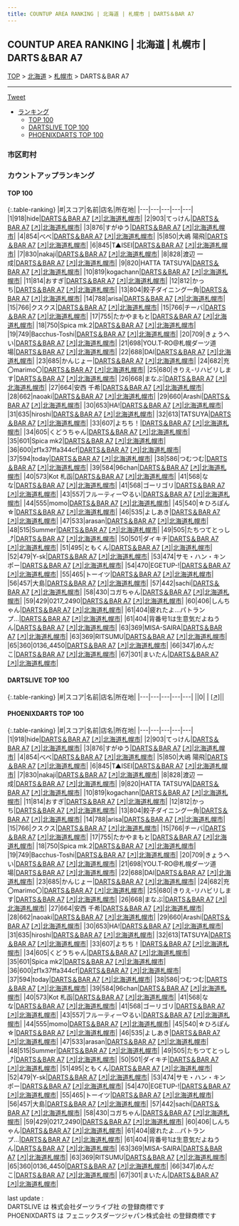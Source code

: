 ```yaml
---
title: COUNTUP AREA RANKING | 北海道 | 札幌市 | DARTS＆BAR A7
---
```

## COUNTUP AREA RANKING | 北海道 | 札幌市 | DARTS＆BAR A7

[TOP](/darts/rank/) > [北海道](/darts/rank/北海道/) > [札幌市](/darts/rank/北海道/札幌市/) > DARTS＆BAR A7

___

<a href="https://twitter.com/share?ref_src=twsrc%5Etfw" data-text="COUNTUP AREA RANKING | 北海道札幌市DARTS＆BAR A7" class="twitter-share-button" data-hashtags="DARTSLIVE,PHOENIXDARTS,darts,ダーツ" data-show-count="false">Tweet</a>

* [ランキング](#カウントアップランキング)
    * [TOP 100](#top-100)
    * [DARTSLIVE TOP 100](#dartslive-top-100)
    * [PHOENIXDARTS TOP 100](#phoenixdarts-top-100)

### 市区町村

<ul>

</ul>

### カウントアップランキング

#### TOP 100



{:.table-ranking}
|#|スコア|名前|店名|所在地|
|---|---|---|---|---|
|1|918|<span class="rank-name-pd">hide</span>|<a href="/darts/rank/shops/85536.html">DARTS＆BAR A7</a> <a href="https://vs.phoenixdarts.com/jp/shop/shopDetailInfo/s_85536?s_seq=85536">[↗]</a>|<a href="/darts/rank/北海道/札幌市">北海道札幌市</a>|
|2|903|<span class="rank-name-pd">てっけん</span>|<a href="/darts/rank/shops/85536.html">DARTS＆BAR A7</a> <a href="https://vs.phoenixdarts.com/jp/shop/shopDetailInfo/s_85536?s_seq=85536">[↗]</a>|<a href="/darts/rank/北海道/札幌市">北海道札幌市</a>|
|3|876|<span class="rank-name-pd">すがゆう</span>|<a href="/darts/rank/shops/85536.html">DARTS＆BAR A7</a> <a href="https://vs.phoenixdarts.com/jp/shop/shopDetailInfo/s_85536?s_seq=85536">[↗]</a>|<a href="/darts/rank/北海道/札幌市">北海道札幌市</a>|
|4|854|<span class="rank-name-pd">べべ</span>|<a href="/darts/rank/shops/85536.html">DARTS＆BAR A7</a> <a href="https://vs.phoenixdarts.com/jp/shop/shopDetailInfo/s_85536?s_seq=85536">[↗]</a>|<a href="/darts/rank/北海道/札幌市">北海道札幌市</a>|
|5|850|<span class="rank-name-pd">大嶋 陽飛</span>|<a href="/darts/rank/shops/85536.html">DARTS＆BAR A7</a> <a href="https://vs.phoenixdarts.com/jp/shop/shopDetailInfo/s_85536?s_seq=85536">[↗]</a>|<a href="/darts/rank/北海道/札幌市">北海道札幌市</a>|
|6|845|<span class="rank-name-pd">T▲ISEI</span>|<a href="/darts/rank/shops/85536.html">DARTS＆BAR A7</a> <a href="https://vs.phoenixdarts.com/jp/shop/shopDetailInfo/s_85536?s_seq=85536">[↗]</a>|<a href="/darts/rank/北海道/札幌市">北海道札幌市</a>|
|7|830|<span class="rank-name-pd">nakaji</span>|<a href="/darts/rank/shops/85536.html">DARTS＆BAR A7</a> <a href="https://vs.phoenixdarts.com/jp/shop/shopDetailInfo/s_85536?s_seq=85536">[↗]</a>|<a href="/darts/rank/北海道/札幌市">北海道札幌市</a>|
|8|828|<span class="rank-name-pd">渡辺 一成</span>|<a href="/darts/rank/shops/85536.html">DARTS＆BAR A7</a> <a href="https://vs.phoenixdarts.com/jp/shop/shopDetailInfo/s_85536?s_seq=85536">[↗]</a>|<a href="/darts/rank/北海道/札幌市">北海道札幌市</a>|
|9|820|<span class="rank-name-pd">HATTA TATSUYA</span>|<a href="/darts/rank/shops/85536.html">DARTS＆BAR A7</a> <a href="https://vs.phoenixdarts.com/jp/shop/shopDetailInfo/s_85536?s_seq=85536">[↗]</a>|<a href="/darts/rank/北海道/札幌市">北海道札幌市</a>|
|10|819|<span class="rank-name-pd">kogachann</span>|<a href="/darts/rank/shops/85536.html">DARTS＆BAR A7</a> <a href="https://vs.phoenixdarts.com/jp/shop/shopDetailInfo/s_85536?s_seq=85536">[↗]</a>|<a href="/darts/rank/北海道/札幌市">北海道札幌市</a>|
|11|814|<span class="rank-name-pd">おすぎ</span>|<a href="/darts/rank/shops/85536.html">DARTS＆BAR A7</a> <a href="https://vs.phoenixdarts.com/jp/shop/shopDetailInfo/s_85536?s_seq=85536">[↗]</a>|<a href="/darts/rank/北海道/札幌市">北海道札幌市</a>|
|12|812|<span class="rank-name-pd">かっち</span>|<a href="/darts/rank/shops/85536.html">DARTS＆BAR A7</a> <a href="https://vs.phoenixdarts.com/jp/shop/shopDetailInfo/s_85536?s_seq=85536">[↗]</a>|<a href="/darts/rank/北海道/札幌市">北海道札幌市</a>|
|13|804|<span class="rank-name-pd">餃子ダイニング一角</span>|<a href="/darts/rank/shops/85536.html">DARTS＆BAR A7</a> <a href="https://vs.phoenixdarts.com/jp/shop/shopDetailInfo/s_85536?s_seq=85536">[↗]</a>|<a href="/darts/rank/北海道/札幌市">北海道札幌市</a>|
|14|788|<span class="rank-name-pd">arisa</span>|<a href="/darts/rank/shops/85536.html">DARTS＆BAR A7</a> <a href="https://vs.phoenixdarts.com/jp/shop/shopDetailInfo/s_85536?s_seq=85536">[↗]</a>|<a href="/darts/rank/北海道/札幌市">北海道札幌市</a>|
|15|766|<span class="rank-name-pd">クスクス</span>|<a href="/darts/rank/shops/85536.html">DARTS＆BAR A7</a> <a href="https://vs.phoenixdarts.com/jp/shop/shopDetailInfo/s_85536?s_seq=85536">[↗]</a>|<a href="/darts/rank/北海道/札幌市">北海道札幌市</a>|
|15|766|<span class="rank-name-pd">チーバ</span>|<a href="/darts/rank/shops/85536.html">DARTS＆BAR A7</a> <a href="https://vs.phoenixdarts.com/jp/shop/shopDetailInfo/s_85536?s_seq=85536">[↗]</a>|<a href="/darts/rank/北海道/札幌市">北海道札幌市</a>|
|17|755|<span class="rank-name-pd">たかやまもと</span>|<a href="/darts/rank/shops/85536.html">DARTS＆BAR A7</a> <a href="https://vs.phoenixdarts.com/jp/shop/shopDetailInfo/s_85536?s_seq=85536">[↗]</a>|<a href="/darts/rank/北海道/札幌市">北海道札幌市</a>|
|18|750|<span class="rank-name-pd">Spica mk.2</span>|<a href="/darts/rank/shops/85536.html">DARTS＆BAR A7</a> <a href="https://vs.phoenixdarts.com/jp/shop/shopDetailInfo/s_85536?s_seq=85536">[↗]</a>|<a href="/darts/rank/北海道/札幌市">北海道札幌市</a>|
|19|749|<span class="rank-name-pd">Bacchus-Toshi</span>|<a href="/darts/rank/shops/85536.html">DARTS＆BAR A7</a> <a href="https://vs.phoenixdarts.com/jp/shop/shopDetailInfo/s_85536?s_seq=85536">[↗]</a>|<a href="/darts/rank/北海道/札幌市">北海道札幌市</a>|
|20|709|<span class="rank-name-pd">きょうへい</span>|<a href="/darts/rank/shops/85536.html">DARTS＆BAR A7</a> <a href="https://vs.phoenixdarts.com/jp/shop/shopDetailInfo/s_85536?s_seq=85536">[↗]</a>|<a href="/darts/rank/北海道/札幌市">北海道札幌市</a>|
|21|698|<span class="rank-name-pd">YOU.T-RO@札幌ダーツ道場</span>|<a href="/darts/rank/shops/85536.html">DARTS＆BAR A7</a> <a href="https://vs.phoenixdarts.com/jp/shop/shopDetailInfo/s_85536?s_seq=85536">[↗]</a>|<a href="/darts/rank/北海道/札幌市">北海道札幌市</a>|
|22|688|<span class="rank-name-pd">DAI</span>|<a href="/darts/rank/shops/85536.html">DARTS＆BAR A7</a> <a href="https://vs.phoenixdarts.com/jp/shop/shopDetailInfo/s_85536?s_seq=85536">[↗]</a>|<a href="/darts/rank/北海道/札幌市">北海道札幌市</a>|
|23|685|<span class="rank-name-pd">かんじょー</span>|<a href="/darts/rank/shops/85536.html">DARTS＆BAR A7</a> <a href="https://vs.phoenixdarts.com/jp/shop/shopDetailInfo/s_85536?s_seq=85536">[↗]</a>|<a href="/darts/rank/北海道/札幌市">北海道札幌市</a>|
|24|682|<span class="rank-name-pd">充〇marimo〇</span>|<a href="/darts/rank/shops/85536.html">DARTS＆BAR A7</a> <a href="https://vs.phoenixdarts.com/jp/shop/shopDetailInfo/s_85536?s_seq=85536">[↗]</a>|<a href="/darts/rank/北海道/札幌市">北海道札幌市</a>|
|25|680|<span class="rank-name-pd">きりえ-リハビリします</span>|<a href="/darts/rank/shops/85536.html">DARTS＆BAR A7</a> <a href="https://vs.phoenixdarts.com/jp/shop/shopDetailInfo/s_85536?s_seq=85536">[↗]</a>|<a href="/darts/rank/北海道/札幌市">北海道札幌市</a>|
|26|668|<span class="rank-name-pd">まなぶ</span>|<a href="/darts/rank/shops/85536.html">DARTS＆BAR A7</a> <a href="https://vs.phoenixdarts.com/jp/shop/shopDetailInfo/s_85536?s_seq=85536">[↗]</a>|<a href="/darts/rank/北海道/札幌市">北海道札幌市</a>|
|27|664|<span class="rank-name-pd"><span class="pro-icon-pd"></span>安西 千希</span>|<a href="/darts/rank/shops/85536.html">DARTS＆BAR A7</a> <a href="https://vs.phoenixdarts.com/jp/shop/shopDetailInfo/s_85536?s_seq=85536">[↗]</a>|<a href="/darts/rank/北海道/札幌市">北海道札幌市</a>|
|28|662|<span class="rank-name-pd">naoaki</span>|<a href="/darts/rank/shops/85536.html">DARTS＆BAR A7</a> <a href="https://vs.phoenixdarts.com/jp/shop/shopDetailInfo/s_85536?s_seq=85536">[↗]</a>|<a href="/darts/rank/北海道/札幌市">北海道札幌市</a>|
|29|660|<span class="rank-name-pd">Arashi</span>|<a href="/darts/rank/shops/85536.html">DARTS＆BAR A7</a> <a href="https://vs.phoenixdarts.com/jp/shop/shopDetailInfo/s_85536?s_seq=85536">[↗]</a>|<a href="/darts/rank/北海道/札幌市">北海道札幌市</a>|
|30|653|<span class="rank-name-pd">HA!</span>|<a href="/darts/rank/shops/85536.html">DARTS＆BAR A7</a> <a href="https://vs.phoenixdarts.com/jp/shop/shopDetailInfo/s_85536?s_seq=85536">[↗]</a>|<a href="/darts/rank/北海道/札幌市">北海道札幌市</a>|
|31|635|<span class="rank-name-pd">hiroshi</span>|<a href="/darts/rank/shops/85536.html">DARTS＆BAR A7</a> <a href="https://vs.phoenixdarts.com/jp/shop/shopDetailInfo/s_85536?s_seq=85536">[↗]</a>|<a href="/darts/rank/北海道/札幌市">北海道札幌市</a>|
|32|613|<span class="rank-name-pd">TATSUYA</span>|<a href="/darts/rank/shops/85536.html">DARTS＆BAR A7</a> <a href="https://vs.phoenixdarts.com/jp/shop/shopDetailInfo/s_85536?s_seq=85536">[↗]</a>|<a href="/darts/rank/北海道/札幌市">北海道札幌市</a>|
|33|607|<span class="rank-name-pd">よちち！</span>|<a href="/darts/rank/shops/85536.html">DARTS＆BAR A7</a> <a href="https://vs.phoenixdarts.com/jp/shop/shopDetailInfo/s_85536?s_seq=85536">[↗]</a>|<a href="/darts/rank/北海道/札幌市">北海道札幌市</a>|
|34|605|<span class="rank-name-pd">くどうちゃん</span>|<a href="/darts/rank/shops/85536.html">DARTS＆BAR A7</a> <a href="https://vs.phoenixdarts.com/jp/shop/shopDetailInfo/s_85536?s_seq=85536">[↗]</a>|<a href="/darts/rank/北海道/札幌市">北海道札幌市</a>|
|35|601|<span class="rank-name-pd">Spica mk2</span>|<a href="/darts/rank/shops/85536.html">DARTS＆BAR A7</a> <a href="https://vs.phoenixdarts.com/jp/shop/shopDetailInfo/s_85536?s_seq=85536">[↗]</a>|<a href="/darts/rank/北海道/札幌市">北海道札幌市</a>|
|36|600|<span class="rank-name-pd">zf1x37ffa344cf</span>|<a href="/darts/rank/shops/85536.html">DARTS＆BAR A7</a> <a href="https://vs.phoenixdarts.com/jp/shop/shopDetailInfo/s_85536?s_seq=85536">[↗]</a>|<a href="/darts/rank/北海道/札幌市">北海道札幌市</a>|
|37|594|<span class="rank-name-pd">today</span>|<a href="/darts/rank/shops/85536.html">DARTS＆BAR A7</a> <a href="https://vs.phoenixdarts.com/jp/shop/shopDetailInfo/s_85536?s_seq=85536">[↗]</a>|<a href="/darts/rank/北海道/札幌市">北海道札幌市</a>|
|38|586|<span class="rank-name-pd">つむつむ</span>|<a href="/darts/rank/shops/85536.html">DARTS＆BAR A7</a> <a href="https://vs.phoenixdarts.com/jp/shop/shopDetailInfo/s_85536?s_seq=85536">[↗]</a>|<a href="/darts/rank/北海道/札幌市">北海道札幌市</a>|
|39|584|<span class="rank-name-pd">96chan</span>|<a href="/darts/rank/shops/85536.html">DARTS＆BAR A7</a> <a href="https://vs.phoenixdarts.com/jp/shop/shopDetailInfo/s_85536?s_seq=85536">[↗]</a>|<a href="/darts/rank/北海道/札幌市">北海道札幌市</a>|
|40|573|<span class="rank-name-pd">Kot 札函</span>|<a href="/darts/rank/shops/85536.html">DARTS＆BAR A7</a> <a href="https://vs.phoenixdarts.com/jp/shop/shopDetailInfo/s_85536?s_seq=85536">[↗]</a>|<a href="/darts/rank/北海道/札幌市">北海道札幌市</a>|
|41|568|<span class="rank-name-pd">なな</span>|<a href="/darts/rank/shops/85536.html">DARTS＆BAR A7</a> <a href="https://vs.phoenixdarts.com/jp/shop/shopDetailInfo/s_85536?s_seq=85536">[↗]</a>|<a href="/darts/rank/北海道/札幌市">北海道札幌市</a>|
|41|568|<span class="rank-name-pd">ゴーリゴリ</span>|<a href="/darts/rank/shops/85536.html">DARTS＆BAR A7</a> <a href="https://vs.phoenixdarts.com/jp/shop/shopDetailInfo/s_85536?s_seq=85536">[↗]</a>|<a href="/darts/rank/北海道/札幌市">北海道札幌市</a>|
|43|557|<span class="rank-name-pd">フルーティー♡るい</span>|<a href="/darts/rank/shops/85536.html">DARTS＆BAR A7</a> <a href="https://vs.phoenixdarts.com/jp/shop/shopDetailInfo/s_85536?s_seq=85536">[↗]</a>|<a href="/darts/rank/北海道/札幌市">北海道札幌市</a>|
|44|555|<span class="rank-name-pd">momo</span>|<a href="/darts/rank/shops/85536.html">DARTS＆BAR A7</a> <a href="https://vs.phoenixdarts.com/jp/shop/shopDetailInfo/s_85536?s_seq=85536">[↗]</a>|<a href="/darts/rank/北海道/札幌市">北海道札幌市</a>|
|45|540|<span class="rank-name-pd">☆ひろぽん☆</span>|<a href="/darts/rank/shops/85536.html">DARTS＆BAR A7</a> <a href="https://vs.phoenixdarts.com/jp/shop/shopDetailInfo/s_85536?s_seq=85536">[↗]</a>|<a href="/darts/rank/北海道/札幌市">北海道札幌市</a>|
|46|535|<span class="rank-name-pd">よしあき</span>|<a href="/darts/rank/shops/85536.html">DARTS＆BAR A7</a> <a href="https://vs.phoenixdarts.com/jp/shop/shopDetailInfo/s_85536?s_seq=85536">[↗]</a>|<a href="/darts/rank/北海道/札幌市">北海道札幌市</a>|
|47|533|<span class="rank-name-pd">arasan</span>|<a href="/darts/rank/shops/85536.html">DARTS＆BAR A7</a> <a href="https://vs.phoenixdarts.com/jp/shop/shopDetailInfo/s_85536?s_seq=85536">[↗]</a>|<a href="/darts/rank/北海道/札幌市">北海道札幌市</a>|
|48|515|<span class="rank-name-pd">Summer</span>|<a href="/darts/rank/shops/85536.html">DARTS＆BAR A7</a> <a href="https://vs.phoenixdarts.com/jp/shop/shopDetailInfo/s_85536?s_seq=85536">[↗]</a>|<a href="/darts/rank/北海道/札幌市">北海道札幌市</a>|
|49|505|<span class="rank-name-pd">たちつてとっし⤴</span>|<a href="/darts/rank/shops/85536.html">DARTS＆BAR A7</a> <a href="https://vs.phoenixdarts.com/jp/shop/shopDetailInfo/s_85536?s_seq=85536">[↗]</a>|<a href="/darts/rank/北海道/札幌市">北海道札幌市</a>|
|50|501|<span class="rank-name-pd">ダイキチ</span>|<a href="/darts/rank/shops/85536.html">DARTS＆BAR A7</a> <a href="https://vs.phoenixdarts.com/jp/shop/shopDetailInfo/s_85536?s_seq=85536">[↗]</a>|<a href="/darts/rank/北海道/札幌市">北海道札幌市</a>|
|51|495|<span class="rank-name-pd">ともくん</span>|<a href="/darts/rank/shops/85536.html">DARTS＆BAR A7</a> <a href="https://vs.phoenixdarts.com/jp/shop/shopDetailInfo/s_85536?s_seq=85536">[↗]</a>|<a href="/darts/rank/北海道/札幌市">北海道札幌市</a>|
|52|479|<span class="rank-name-pd">Y-sk</span>|<a href="/darts/rank/shops/85536.html">DARTS＆BAR A7</a> <a href="https://vs.phoenixdarts.com/jp/shop/shopDetailInfo/s_85536?s_seq=85536">[↗]</a>|<a href="/darts/rank/北海道/札幌市">北海道札幌市</a>|
|53|474|<span class="rank-name-pd">サモ・ハン・キンポー</span>|<a href="/darts/rank/shops/85536.html">DARTS＆BAR A7</a> <a href="https://vs.phoenixdarts.com/jp/shop/shopDetailInfo/s_85536?s_seq=85536">[↗]</a>|<a href="/darts/rank/北海道/札幌市">北海道札幌市</a>|
|54|470|<span class="rank-name-pd">EGETUP-!</span>|<a href="/darts/rank/shops/85536.html">DARTS＆BAR A7</a> <a href="https://vs.phoenixdarts.com/jp/shop/shopDetailInfo/s_85536?s_seq=85536">[↗]</a>|<a href="/darts/rank/北海道/札幌市">北海道札幌市</a>|
|55|465|<span class="rank-name-pd">トーイツ</span>|<a href="/darts/rank/shops/85536.html">DARTS＆BAR A7</a> <a href="https://vs.phoenixdarts.com/jp/shop/shopDetailInfo/s_85536?s_seq=85536">[↗]</a>|<a href="/darts/rank/北海道/札幌市">北海道札幌市</a>|
|56|457|<span class="rank-name-pd">大島</span>|<a href="/darts/rank/shops/85536.html">DARTS＆BAR A7</a> <a href="https://vs.phoenixdarts.com/jp/shop/shopDetailInfo/s_85536?s_seq=85536">[↗]</a>|<a href="/darts/rank/北海道/札幌市">北海道札幌市</a>|
|57|442|<span class="rank-name-pd">sachi</span>|<a href="/darts/rank/shops/85536.html">DARTS＆BAR A7</a> <a href="https://vs.phoenixdarts.com/jp/shop/shopDetailInfo/s_85536?s_seq=85536">[↗]</a>|<a href="/darts/rank/北海道/札幌市">北海道札幌市</a>|
|58|430|<span class="rank-name-pd">コガちゃん</span>|<a href="/darts/rank/shops/85536.html">DARTS＆BAR A7</a> <a href="https://vs.phoenixdarts.com/jp/shop/shopDetailInfo/s_85536?s_seq=85536">[↗]</a>|<a href="/darts/rank/北海道/札幌市">北海道札幌市</a>|
|59|429|<span class="rank-name-pd">0217_2490</span>|<a href="/darts/rank/shops/85536.html">DARTS＆BAR A7</a> <a href="https://vs.phoenixdarts.com/jp/shop/shopDetailInfo/s_85536?s_seq=85536">[↗]</a>|<a href="/darts/rank/北海道/札幌市">北海道札幌市</a>|
|60|406|<span class="rank-name-pd">しんちゃん</span>|<a href="/darts/rank/shops/85536.html">DARTS＆BAR A7</a> <a href="https://vs.phoenixdarts.com/jp/shop/shopDetailInfo/s_85536?s_seq=85536">[↗]</a>|<a href="/darts/rank/北海道/札幌市">北海道札幌市</a>|
|61|404|<span class="rank-name-pd">疲れたよ…パトランプ…</span>|<a href="/darts/rank/shops/85536.html">DARTS＆BAR A7</a> <a href="https://vs.phoenixdarts.com/jp/shop/shopDetailInfo/s_85536?s_seq=85536">[↗]</a>|<a href="/darts/rank/北海道/札幌市">北海道札幌市</a>|
|61|404|<span class="rank-name-pd">背番号1は生意気だよねうん</span>|<a href="/darts/rank/shops/85536.html">DARTS＆BAR A7</a> <a href="https://vs.phoenixdarts.com/jp/shop/shopDetailInfo/s_85536?s_seq=85536">[↗]</a>|<a href="/darts/rank/北海道/札幌市">北海道札幌市</a>|
|63|369|<span class="rank-name-pd">MISA-SAIRA</span>|<a href="/darts/rank/shops/85536.html">DARTS＆BAR A7</a> <a href="https://vs.phoenixdarts.com/jp/shop/shopDetailInfo/s_85536?s_seq=85536">[↗]</a>|<a href="/darts/rank/北海道/札幌市">北海道札幌市</a>|
|63|369|<span class="rank-name-pd">RITSUMU</span>|<a href="/darts/rank/shops/85536.html">DARTS＆BAR A7</a> <a href="https://vs.phoenixdarts.com/jp/shop/shopDetailInfo/s_85536?s_seq=85536">[↗]</a>|<a href="/darts/rank/北海道/札幌市">北海道札幌市</a>|
|65|360|<span class="rank-name-pd">0136_4450</span>|<a href="/darts/rank/shops/85536.html">DARTS＆BAR A7</a> <a href="https://vs.phoenixdarts.com/jp/shop/shopDetailInfo/s_85536?s_seq=85536">[↗]</a>|<a href="/darts/rank/北海道/札幌市">北海道札幌市</a>|
|66|347|<span class="rank-name-pd">めんだこ</span>|<a href="/darts/rank/shops/85536.html">DARTS＆BAR A7</a> <a href="https://vs.phoenixdarts.com/jp/shop/shopDetailInfo/s_85536?s_seq=85536">[↗]</a>|<a href="/darts/rank/北海道/札幌市">北海道札幌市</a>|
|67|301|<span class="rank-name-pd">まいたん</span>|<a href="/darts/rank/shops/85536.html">DARTS＆BAR A7</a> <a href="https://vs.phoenixdarts.com/jp/shop/shopDetailInfo/s_85536?s_seq=85536">[↗]</a>|<a href="/darts/rank/北海道/札幌市">北海道札幌市</a>|


#### DARTSLIVE TOP 100



{:.table-ranking}
|#|スコア|名前|店名|所在地|
|---|---|---|---|---|
||0|<span class="rank-name-dl"> </span>|<a href="/darts/rank/shops/.html"></a> <a href="">[↗]</a>|<a href="/darts/rank//"></a>|


#### PHOENIXDARTS TOP 100



{:.table-ranking}
|#|スコア|名前|店名|所在地|
|---|---|---|---|---|
|1|918|<span class="rank-name-pd">hide</span>|<a href="/darts/rank/shops/85536.html">DARTS＆BAR A7</a> <a href="https://vs.phoenixdarts.com/jp/shop/shopDetailInfo/s_85536?s_seq=85536">[↗]</a>|<a href="/darts/rank/北海道/札幌市">北海道札幌市</a>|
|2|903|<span class="rank-name-pd">てっけん</span>|<a href="/darts/rank/shops/85536.html">DARTS＆BAR A7</a> <a href="https://vs.phoenixdarts.com/jp/shop/shopDetailInfo/s_85536?s_seq=85536">[↗]</a>|<a href="/darts/rank/北海道/札幌市">北海道札幌市</a>|
|3|876|<span class="rank-name-pd">すがゆう</span>|<a href="/darts/rank/shops/85536.html">DARTS＆BAR A7</a> <a href="https://vs.phoenixdarts.com/jp/shop/shopDetailInfo/s_85536?s_seq=85536">[↗]</a>|<a href="/darts/rank/北海道/札幌市">北海道札幌市</a>|
|4|854|<span class="rank-name-pd">べべ</span>|<a href="/darts/rank/shops/85536.html">DARTS＆BAR A7</a> <a href="https://vs.phoenixdarts.com/jp/shop/shopDetailInfo/s_85536?s_seq=85536">[↗]</a>|<a href="/darts/rank/北海道/札幌市">北海道札幌市</a>|
|5|850|<span class="rank-name-pd">大嶋 陽飛</span>|<a href="/darts/rank/shops/85536.html">DARTS＆BAR A7</a> <a href="https://vs.phoenixdarts.com/jp/shop/shopDetailInfo/s_85536?s_seq=85536">[↗]</a>|<a href="/darts/rank/北海道/札幌市">北海道札幌市</a>|
|6|845|<span class="rank-name-pd">T▲ISEI</span>|<a href="/darts/rank/shops/85536.html">DARTS＆BAR A7</a> <a href="https://vs.phoenixdarts.com/jp/shop/shopDetailInfo/s_85536?s_seq=85536">[↗]</a>|<a href="/darts/rank/北海道/札幌市">北海道札幌市</a>|
|7|830|<span class="rank-name-pd">nakaji</span>|<a href="/darts/rank/shops/85536.html">DARTS＆BAR A7</a> <a href="https://vs.phoenixdarts.com/jp/shop/shopDetailInfo/s_85536?s_seq=85536">[↗]</a>|<a href="/darts/rank/北海道/札幌市">北海道札幌市</a>|
|8|828|<span class="rank-name-pd">渡辺 一成</span>|<a href="/darts/rank/shops/85536.html">DARTS＆BAR A7</a> <a href="https://vs.phoenixdarts.com/jp/shop/shopDetailInfo/s_85536?s_seq=85536">[↗]</a>|<a href="/darts/rank/北海道/札幌市">北海道札幌市</a>|
|9|820|<span class="rank-name-pd">HATTA TATSUYA</span>|<a href="/darts/rank/shops/85536.html">DARTS＆BAR A7</a> <a href="https://vs.phoenixdarts.com/jp/shop/shopDetailInfo/s_85536?s_seq=85536">[↗]</a>|<a href="/darts/rank/北海道/札幌市">北海道札幌市</a>|
|10|819|<span class="rank-name-pd">kogachann</span>|<a href="/darts/rank/shops/85536.html">DARTS＆BAR A7</a> <a href="https://vs.phoenixdarts.com/jp/shop/shopDetailInfo/s_85536?s_seq=85536">[↗]</a>|<a href="/darts/rank/北海道/札幌市">北海道札幌市</a>|
|11|814|<span class="rank-name-pd">おすぎ</span>|<a href="/darts/rank/shops/85536.html">DARTS＆BAR A7</a> <a href="https://vs.phoenixdarts.com/jp/shop/shopDetailInfo/s_85536?s_seq=85536">[↗]</a>|<a href="/darts/rank/北海道/札幌市">北海道札幌市</a>|
|12|812|<span class="rank-name-pd">かっち</span>|<a href="/darts/rank/shops/85536.html">DARTS＆BAR A7</a> <a href="https://vs.phoenixdarts.com/jp/shop/shopDetailInfo/s_85536?s_seq=85536">[↗]</a>|<a href="/darts/rank/北海道/札幌市">北海道札幌市</a>|
|13|804|<span class="rank-name-pd">餃子ダイニング一角</span>|<a href="/darts/rank/shops/85536.html">DARTS＆BAR A7</a> <a href="https://vs.phoenixdarts.com/jp/shop/shopDetailInfo/s_85536?s_seq=85536">[↗]</a>|<a href="/darts/rank/北海道/札幌市">北海道札幌市</a>|
|14|788|<span class="rank-name-pd">arisa</span>|<a href="/darts/rank/shops/85536.html">DARTS＆BAR A7</a> <a href="https://vs.phoenixdarts.com/jp/shop/shopDetailInfo/s_85536?s_seq=85536">[↗]</a>|<a href="/darts/rank/北海道/札幌市">北海道札幌市</a>|
|15|766|<span class="rank-name-pd">クスクス</span>|<a href="/darts/rank/shops/85536.html">DARTS＆BAR A7</a> <a href="https://vs.phoenixdarts.com/jp/shop/shopDetailInfo/s_85536?s_seq=85536">[↗]</a>|<a href="/darts/rank/北海道/札幌市">北海道札幌市</a>|
|15|766|<span class="rank-name-pd">チーバ</span>|<a href="/darts/rank/shops/85536.html">DARTS＆BAR A7</a> <a href="https://vs.phoenixdarts.com/jp/shop/shopDetailInfo/s_85536?s_seq=85536">[↗]</a>|<a href="/darts/rank/北海道/札幌市">北海道札幌市</a>|
|17|755|<span class="rank-name-pd">たかやまもと</span>|<a href="/darts/rank/shops/85536.html">DARTS＆BAR A7</a> <a href="https://vs.phoenixdarts.com/jp/shop/shopDetailInfo/s_85536?s_seq=85536">[↗]</a>|<a href="/darts/rank/北海道/札幌市">北海道札幌市</a>|
|18|750|<span class="rank-name-pd">Spica mk.2</span>|<a href="/darts/rank/shops/85536.html">DARTS＆BAR A7</a> <a href="https://vs.phoenixdarts.com/jp/shop/shopDetailInfo/s_85536?s_seq=85536">[↗]</a>|<a href="/darts/rank/北海道/札幌市">北海道札幌市</a>|
|19|749|<span class="rank-name-pd">Bacchus-Toshi</span>|<a href="/darts/rank/shops/85536.html">DARTS＆BAR A7</a> <a href="https://vs.phoenixdarts.com/jp/shop/shopDetailInfo/s_85536?s_seq=85536">[↗]</a>|<a href="/darts/rank/北海道/札幌市">北海道札幌市</a>|
|20|709|<span class="rank-name-pd">きょうへい</span>|<a href="/darts/rank/shops/85536.html">DARTS＆BAR A7</a> <a href="https://vs.phoenixdarts.com/jp/shop/shopDetailInfo/s_85536?s_seq=85536">[↗]</a>|<a href="/darts/rank/北海道/札幌市">北海道札幌市</a>|
|21|698|<span class="rank-name-pd">YOU.T-RO@札幌ダーツ道場</span>|<a href="/darts/rank/shops/85536.html">DARTS＆BAR A7</a> <a href="https://vs.phoenixdarts.com/jp/shop/shopDetailInfo/s_85536?s_seq=85536">[↗]</a>|<a href="/darts/rank/北海道/札幌市">北海道札幌市</a>|
|22|688|<span class="rank-name-pd">DAI</span>|<a href="/darts/rank/shops/85536.html">DARTS＆BAR A7</a> <a href="https://vs.phoenixdarts.com/jp/shop/shopDetailInfo/s_85536?s_seq=85536">[↗]</a>|<a href="/darts/rank/北海道/札幌市">北海道札幌市</a>|
|23|685|<span class="rank-name-pd">かんじょー</span>|<a href="/darts/rank/shops/85536.html">DARTS＆BAR A7</a> <a href="https://vs.phoenixdarts.com/jp/shop/shopDetailInfo/s_85536?s_seq=85536">[↗]</a>|<a href="/darts/rank/北海道/札幌市">北海道札幌市</a>|
|24|682|<span class="rank-name-pd">充〇marimo〇</span>|<a href="/darts/rank/shops/85536.html">DARTS＆BAR A7</a> <a href="https://vs.phoenixdarts.com/jp/shop/shopDetailInfo/s_85536?s_seq=85536">[↗]</a>|<a href="/darts/rank/北海道/札幌市">北海道札幌市</a>|
|25|680|<span class="rank-name-pd">きりえ-リハビリします</span>|<a href="/darts/rank/shops/85536.html">DARTS＆BAR A7</a> <a href="https://vs.phoenixdarts.com/jp/shop/shopDetailInfo/s_85536?s_seq=85536">[↗]</a>|<a href="/darts/rank/北海道/札幌市">北海道札幌市</a>|
|26|668|<span class="rank-name-pd">まなぶ</span>|<a href="/darts/rank/shops/85536.html">DARTS＆BAR A7</a> <a href="https://vs.phoenixdarts.com/jp/shop/shopDetailInfo/s_85536?s_seq=85536">[↗]</a>|<a href="/darts/rank/北海道/札幌市">北海道札幌市</a>|
|27|664|<span class="rank-name-pd"><span class="pro-icon-pd"></span>安西 千希</span>|<a href="/darts/rank/shops/85536.html">DARTS＆BAR A7</a> <a href="https://vs.phoenixdarts.com/jp/shop/shopDetailInfo/s_85536?s_seq=85536">[↗]</a>|<a href="/darts/rank/北海道/札幌市">北海道札幌市</a>|
|28|662|<span class="rank-name-pd">naoaki</span>|<a href="/darts/rank/shops/85536.html">DARTS＆BAR A7</a> <a href="https://vs.phoenixdarts.com/jp/shop/shopDetailInfo/s_85536?s_seq=85536">[↗]</a>|<a href="/darts/rank/北海道/札幌市">北海道札幌市</a>|
|29|660|<span class="rank-name-pd">Arashi</span>|<a href="/darts/rank/shops/85536.html">DARTS＆BAR A7</a> <a href="https://vs.phoenixdarts.com/jp/shop/shopDetailInfo/s_85536?s_seq=85536">[↗]</a>|<a href="/darts/rank/北海道/札幌市">北海道札幌市</a>|
|30|653|<span class="rank-name-pd">HA!</span>|<a href="/darts/rank/shops/85536.html">DARTS＆BAR A7</a> <a href="https://vs.phoenixdarts.com/jp/shop/shopDetailInfo/s_85536?s_seq=85536">[↗]</a>|<a href="/darts/rank/北海道/札幌市">北海道札幌市</a>|
|31|635|<span class="rank-name-pd">hiroshi</span>|<a href="/darts/rank/shops/85536.html">DARTS＆BAR A7</a> <a href="https://vs.phoenixdarts.com/jp/shop/shopDetailInfo/s_85536?s_seq=85536">[↗]</a>|<a href="/darts/rank/北海道/札幌市">北海道札幌市</a>|
|32|613|<span class="rank-name-pd">TATSUYA</span>|<a href="/darts/rank/shops/85536.html">DARTS＆BAR A7</a> <a href="https://vs.phoenixdarts.com/jp/shop/shopDetailInfo/s_85536?s_seq=85536">[↗]</a>|<a href="/darts/rank/北海道/札幌市">北海道札幌市</a>|
|33|607|<span class="rank-name-pd">よちち！</span>|<a href="/darts/rank/shops/85536.html">DARTS＆BAR A7</a> <a href="https://vs.phoenixdarts.com/jp/shop/shopDetailInfo/s_85536?s_seq=85536">[↗]</a>|<a href="/darts/rank/北海道/札幌市">北海道札幌市</a>|
|34|605|<span class="rank-name-pd">くどうちゃん</span>|<a href="/darts/rank/shops/85536.html">DARTS＆BAR A7</a> <a href="https://vs.phoenixdarts.com/jp/shop/shopDetailInfo/s_85536?s_seq=85536">[↗]</a>|<a href="/darts/rank/北海道/札幌市">北海道札幌市</a>|
|35|601|<span class="rank-name-pd">Spica mk2</span>|<a href="/darts/rank/shops/85536.html">DARTS＆BAR A7</a> <a href="https://vs.phoenixdarts.com/jp/shop/shopDetailInfo/s_85536?s_seq=85536">[↗]</a>|<a href="/darts/rank/北海道/札幌市">北海道札幌市</a>|
|36|600|<span class="rank-name-pd">zf1x37ffa344cf</span>|<a href="/darts/rank/shops/85536.html">DARTS＆BAR A7</a> <a href="https://vs.phoenixdarts.com/jp/shop/shopDetailInfo/s_85536?s_seq=85536">[↗]</a>|<a href="/darts/rank/北海道/札幌市">北海道札幌市</a>|
|37|594|<span class="rank-name-pd">today</span>|<a href="/darts/rank/shops/85536.html">DARTS＆BAR A7</a> <a href="https://vs.phoenixdarts.com/jp/shop/shopDetailInfo/s_85536?s_seq=85536">[↗]</a>|<a href="/darts/rank/北海道/札幌市">北海道札幌市</a>|
|38|586|<span class="rank-name-pd">つむつむ</span>|<a href="/darts/rank/shops/85536.html">DARTS＆BAR A7</a> <a href="https://vs.phoenixdarts.com/jp/shop/shopDetailInfo/s_85536?s_seq=85536">[↗]</a>|<a href="/darts/rank/北海道/札幌市">北海道札幌市</a>|
|39|584|<span class="rank-name-pd">96chan</span>|<a href="/darts/rank/shops/85536.html">DARTS＆BAR A7</a> <a href="https://vs.phoenixdarts.com/jp/shop/shopDetailInfo/s_85536?s_seq=85536">[↗]</a>|<a href="/darts/rank/北海道/札幌市">北海道札幌市</a>|
|40|573|<span class="rank-name-pd">Kot 札函</span>|<a href="/darts/rank/shops/85536.html">DARTS＆BAR A7</a> <a href="https://vs.phoenixdarts.com/jp/shop/shopDetailInfo/s_85536?s_seq=85536">[↗]</a>|<a href="/darts/rank/北海道/札幌市">北海道札幌市</a>|
|41|568|<span class="rank-name-pd">なな</span>|<a href="/darts/rank/shops/85536.html">DARTS＆BAR A7</a> <a href="https://vs.phoenixdarts.com/jp/shop/shopDetailInfo/s_85536?s_seq=85536">[↗]</a>|<a href="/darts/rank/北海道/札幌市">北海道札幌市</a>|
|41|568|<span class="rank-name-pd">ゴーリゴリ</span>|<a href="/darts/rank/shops/85536.html">DARTS＆BAR A7</a> <a href="https://vs.phoenixdarts.com/jp/shop/shopDetailInfo/s_85536?s_seq=85536">[↗]</a>|<a href="/darts/rank/北海道/札幌市">北海道札幌市</a>|
|43|557|<span class="rank-name-pd">フルーティー♡るい</span>|<a href="/darts/rank/shops/85536.html">DARTS＆BAR A7</a> <a href="https://vs.phoenixdarts.com/jp/shop/shopDetailInfo/s_85536?s_seq=85536">[↗]</a>|<a href="/darts/rank/北海道/札幌市">北海道札幌市</a>|
|44|555|<span class="rank-name-pd">momo</span>|<a href="/darts/rank/shops/85536.html">DARTS＆BAR A7</a> <a href="https://vs.phoenixdarts.com/jp/shop/shopDetailInfo/s_85536?s_seq=85536">[↗]</a>|<a href="/darts/rank/北海道/札幌市">北海道札幌市</a>|
|45|540|<span class="rank-name-pd">☆ひろぽん☆</span>|<a href="/darts/rank/shops/85536.html">DARTS＆BAR A7</a> <a href="https://vs.phoenixdarts.com/jp/shop/shopDetailInfo/s_85536?s_seq=85536">[↗]</a>|<a href="/darts/rank/北海道/札幌市">北海道札幌市</a>|
|46|535|<span class="rank-name-pd">よしあき</span>|<a href="/darts/rank/shops/85536.html">DARTS＆BAR A7</a> <a href="https://vs.phoenixdarts.com/jp/shop/shopDetailInfo/s_85536?s_seq=85536">[↗]</a>|<a href="/darts/rank/北海道/札幌市">北海道札幌市</a>|
|47|533|<span class="rank-name-pd">arasan</span>|<a href="/darts/rank/shops/85536.html">DARTS＆BAR A7</a> <a href="https://vs.phoenixdarts.com/jp/shop/shopDetailInfo/s_85536?s_seq=85536">[↗]</a>|<a href="/darts/rank/北海道/札幌市">北海道札幌市</a>|
|48|515|<span class="rank-name-pd">Summer</span>|<a href="/darts/rank/shops/85536.html">DARTS＆BAR A7</a> <a href="https://vs.phoenixdarts.com/jp/shop/shopDetailInfo/s_85536?s_seq=85536">[↗]</a>|<a href="/darts/rank/北海道/札幌市">北海道札幌市</a>|
|49|505|<span class="rank-name-pd">たちつてとっし⤴</span>|<a href="/darts/rank/shops/85536.html">DARTS＆BAR A7</a> <a href="https://vs.phoenixdarts.com/jp/shop/shopDetailInfo/s_85536?s_seq=85536">[↗]</a>|<a href="/darts/rank/北海道/札幌市">北海道札幌市</a>|
|50|501|<span class="rank-name-pd">ダイキチ</span>|<a href="/darts/rank/shops/85536.html">DARTS＆BAR A7</a> <a href="https://vs.phoenixdarts.com/jp/shop/shopDetailInfo/s_85536?s_seq=85536">[↗]</a>|<a href="/darts/rank/北海道/札幌市">北海道札幌市</a>|
|51|495|<span class="rank-name-pd">ともくん</span>|<a href="/darts/rank/shops/85536.html">DARTS＆BAR A7</a> <a href="https://vs.phoenixdarts.com/jp/shop/shopDetailInfo/s_85536?s_seq=85536">[↗]</a>|<a href="/darts/rank/北海道/札幌市">北海道札幌市</a>|
|52|479|<span class="rank-name-pd">Y-sk</span>|<a href="/darts/rank/shops/85536.html">DARTS＆BAR A7</a> <a href="https://vs.phoenixdarts.com/jp/shop/shopDetailInfo/s_85536?s_seq=85536">[↗]</a>|<a href="/darts/rank/北海道/札幌市">北海道札幌市</a>|
|53|474|<span class="rank-name-pd">サモ・ハン・キンポー</span>|<a href="/darts/rank/shops/85536.html">DARTS＆BAR A7</a> <a href="https://vs.phoenixdarts.com/jp/shop/shopDetailInfo/s_85536?s_seq=85536">[↗]</a>|<a href="/darts/rank/北海道/札幌市">北海道札幌市</a>|
|54|470|<span class="rank-name-pd">EGETUP-!</span>|<a href="/darts/rank/shops/85536.html">DARTS＆BAR A7</a> <a href="https://vs.phoenixdarts.com/jp/shop/shopDetailInfo/s_85536?s_seq=85536">[↗]</a>|<a href="/darts/rank/北海道/札幌市">北海道札幌市</a>|
|55|465|<span class="rank-name-pd">トーイツ</span>|<a href="/darts/rank/shops/85536.html">DARTS＆BAR A7</a> <a href="https://vs.phoenixdarts.com/jp/shop/shopDetailInfo/s_85536?s_seq=85536">[↗]</a>|<a href="/darts/rank/北海道/札幌市">北海道札幌市</a>|
|56|457|<span class="rank-name-pd">大島</span>|<a href="/darts/rank/shops/85536.html">DARTS＆BAR A7</a> <a href="https://vs.phoenixdarts.com/jp/shop/shopDetailInfo/s_85536?s_seq=85536">[↗]</a>|<a href="/darts/rank/北海道/札幌市">北海道札幌市</a>|
|57|442|<span class="rank-name-pd">sachi</span>|<a href="/darts/rank/shops/85536.html">DARTS＆BAR A7</a> <a href="https://vs.phoenixdarts.com/jp/shop/shopDetailInfo/s_85536?s_seq=85536">[↗]</a>|<a href="/darts/rank/北海道/札幌市">北海道札幌市</a>|
|58|430|<span class="rank-name-pd">コガちゃん</span>|<a href="/darts/rank/shops/85536.html">DARTS＆BAR A7</a> <a href="https://vs.phoenixdarts.com/jp/shop/shopDetailInfo/s_85536?s_seq=85536">[↗]</a>|<a href="/darts/rank/北海道/札幌市">北海道札幌市</a>|
|59|429|<span class="rank-name-pd">0217_2490</span>|<a href="/darts/rank/shops/85536.html">DARTS＆BAR A7</a> <a href="https://vs.phoenixdarts.com/jp/shop/shopDetailInfo/s_85536?s_seq=85536">[↗]</a>|<a href="/darts/rank/北海道/札幌市">北海道札幌市</a>|
|60|406|<span class="rank-name-pd">しんちゃん</span>|<a href="/darts/rank/shops/85536.html">DARTS＆BAR A7</a> <a href="https://vs.phoenixdarts.com/jp/shop/shopDetailInfo/s_85536?s_seq=85536">[↗]</a>|<a href="/darts/rank/北海道/札幌市">北海道札幌市</a>|
|61|404|<span class="rank-name-pd">疲れたよ…パトランプ…</span>|<a href="/darts/rank/shops/85536.html">DARTS＆BAR A7</a> <a href="https://vs.phoenixdarts.com/jp/shop/shopDetailInfo/s_85536?s_seq=85536">[↗]</a>|<a href="/darts/rank/北海道/札幌市">北海道札幌市</a>|
|61|404|<span class="rank-name-pd">背番号1は生意気だよねうん</span>|<a href="/darts/rank/shops/85536.html">DARTS＆BAR A7</a> <a href="https://vs.phoenixdarts.com/jp/shop/shopDetailInfo/s_85536?s_seq=85536">[↗]</a>|<a href="/darts/rank/北海道/札幌市">北海道札幌市</a>|
|63|369|<span class="rank-name-pd">MISA-SAIRA</span>|<a href="/darts/rank/shops/85536.html">DARTS＆BAR A7</a> <a href="https://vs.phoenixdarts.com/jp/shop/shopDetailInfo/s_85536?s_seq=85536">[↗]</a>|<a href="/darts/rank/北海道/札幌市">北海道札幌市</a>|
|63|369|<span class="rank-name-pd">RITSUMU</span>|<a href="/darts/rank/shops/85536.html">DARTS＆BAR A7</a> <a href="https://vs.phoenixdarts.com/jp/shop/shopDetailInfo/s_85536?s_seq=85536">[↗]</a>|<a href="/darts/rank/北海道/札幌市">北海道札幌市</a>|
|65|360|<span class="rank-name-pd">0136_4450</span>|<a href="/darts/rank/shops/85536.html">DARTS＆BAR A7</a> <a href="https://vs.phoenixdarts.com/jp/shop/shopDetailInfo/s_85536?s_seq=85536">[↗]</a>|<a href="/darts/rank/北海道/札幌市">北海道札幌市</a>|
|66|347|<span class="rank-name-pd">めんだこ</span>|<a href="/darts/rank/shops/85536.html">DARTS＆BAR A7</a> <a href="https://vs.phoenixdarts.com/jp/shop/shopDetailInfo/s_85536?s_seq=85536">[↗]</a>|<a href="/darts/rank/北海道/札幌市">北海道札幌市</a>|
|67|301|<span class="rank-name-pd">まいたん</span>|<a href="/darts/rank/shops/85536.html">DARTS＆BAR A7</a> <a href="https://vs.phoenixdarts.com/jp/shop/shopDetailInfo/s_85536?s_seq=85536">[↗]</a>|<a href="/darts/rank/北海道/札幌市">北海道札幌市</a>|


<div class="footer border-top border-gray-light mt-5 pt-3 text-right text-gray">
    last update : <span style="font-weight: italic" id="foot_last_modified"></span><br />
    DARTSLIVE は 株式会社ダーツライブ社 の登録商標です<br />
    PHOENIXDARTS は フェニックスダーツジャパン株式会社 の登録商標です<br />
</div>

<script src="https://cdnjs.cloudflare.com/ajax/libs/jquery.tablesorter/2.31.3/js/jquery.tablesorter.min.js" integrity="sha512-qzgd5cYSZcosqpzpn7zF2ZId8f/8CHmFKZ8j7mU4OUXTNRd5g+ZHBPsgKEwoqxCtdQvExE5LprwwPAgoicguNg==" crossorigin="anonymous" referrerpolicy="no-referrer"></script>
<link rel="stylesheet" href="https://cdnjs.cloudflare.com/ajax/libs/jquery.tablesorter/2.31.3/css/theme.default.min.css" integrity="sha512-wghhOJkjQX0Lh3NSWvNKeZ0ZpNn+SPVXX1Qyc9OCaogADktxrBiBdKGDoqVUOyhStvMBmJQ8ZdMHiR3wuEq8+w==" crossorigin="anonymous" referrerpolicy="no-referrer" />
<script>
$(function() {
    $(".table-ranking").tablesorter({sortList:[[0, 0]]});
    $("#foot_last_modified").text(formatDate(new Date(document.lastModified), 'yyyy-MM-dd HH:mm:ss'));
});
</script>

<script async src="https://platform.twitter.com/widgets.js" charset="utf-8"></script>